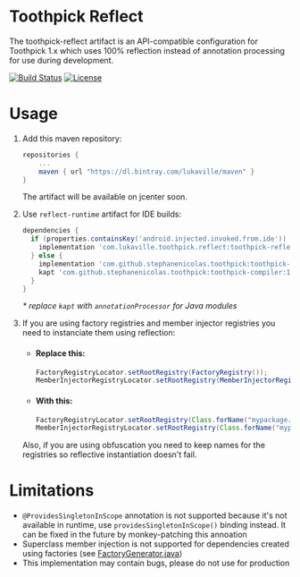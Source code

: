 # Toothpick Reflect

The toothpick-reflect artifact is an API-compatible configuration for Toothpick 1.x which uses 100% reflection instead of annotation processing for use during development.

[![Build Status](https://travis-ci.com/lukaville/toothpick-reflect.svg?token=2prhXSky2AKzpAUuST1x&branch=master)](https://travis-ci.com/lukaville/toothpick-reflect) [![License](https://img.shields.io/badge/License-Apache%202.0-blue.svg)](https://opensource.org/licenses/Apache-2.0)

# Usage

1. Add this maven repository:
    ```groovy
    repositories {
        ...
        maven { url "https://dl.bintray.com/lukaville/maven" }
    }
    ```

    The artifact will be available on jcenter soon.

2. Use `reflect-runtime` artifact for IDE builds:

    ```groovy
    dependencies {
      if (properties.containsKey('android.injected.invoked.from.ide')) {
        implementation 'com.lukaville.toothpick.reflect:toothpick-reflect-runtime:0.1.0'
      } else {
        implementation 'com.github.stephanenicolas.toothpick:toothpick-runtime:1.1.3'
        kapt 'com.github.stephanenicolas.toothpick:toothpick-compiler:1.1.3'
      }
    }
    ```

    _* replace `kapt` with `annotationProcessor` for Java modules_

3. If you are using factory registries and member injector registries you need to instanciate them using reflection:

    * #### Replace this:
      ```java
      FactoryRegistryLocator.setRootRegistry(FactoryRegistry());
      MemberInjectorRegistryLocator.setRootRegistry(MemberInjectorRegistry());
      ```

    * #### With this:
      ```java
      FactoryRegistryLocator.setRootRegistry(Class.forName("mypackage.FactoryRegistry").getConstructor().newInstance());
      MemberInjectorRegistryLocator.setRootRegistry(Class.forName("mypackage.MemberInjectorRegistry").getConstructor().newInstance());
      ```

    Also, if you are using obfuscation you need to keep names for the registries so reflective instantiation doesn't fail.

# Limitations

* `@ProvidesSingletonInScope` annotation is not supported because it's not available in runtime, use `providesSingletonInScope()` binding instead. It can be fixed in the future by monkey-patching this annoation
* Superclass member injection is not supported for dependencies created using factories (see [FactoryGenerator.java](https://github.com/stephanenicolas/toothpick/blob/master/toothpick-compiler/src/main/java/toothpick/compiler/factory/generators/FactoryGenerator.java#L56)) 
* This implementation may contain bugs, please do not use for production
